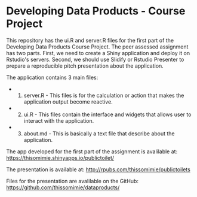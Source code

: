 
# Developing Data Products - Course Project 

This repository has the ui.R and server.R files for the first part of the Developing Data Products Course Project. The peer assessed assignment has two parts. First, we need to create a Shiny application and deploy it on Rstudio's servers. Second, we should use Slidify or Rstudio Presenter to prepare a reproducible pitch presentation about the application.

The application contains 3 main files:
- 1. server.R - This files is for the calculation or action that makes the application output become reactive.
- 2. ui.R - This files contain the interface and widgets that allows user to interact with the application.
- 3. about.md - This is basically a text file that describe about the application.

The app developed for the first part of the assignment is avalilable at: https://thisomimie.shinyapps.io/publictoilet/

The presentation is available at: http://rpubs.com/thissomimie/publictoilets

Files for the presentation are avalilable on the GitHub: https://github.com/thissomimie/dataproducts/
